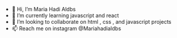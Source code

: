 - 👋 Hi, I’m Maria Hadi Aldbs
- 🌱 I’m currently learning javascript and react
- 💞️ I’m looking to collaborate on html , css , and javascript projects
- 📫 Reach me on instagram @Mariahadialdbs

<!---
MariaHadiAldbs/MariaHadiAldbs is a ✨ special ✨ repository because its `README.md` (this file) appears on your GitHub profile.
You can click the Preview link to take a look at your changes.
--->
